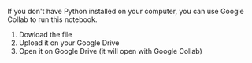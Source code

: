 If you don't have Python installed on your computer, you can use Google Collab to run this notebook.

1. Dowload the file
2. Upload it on your Google Drive
3. Open it on Google Drive (it will open with Google Collab)
